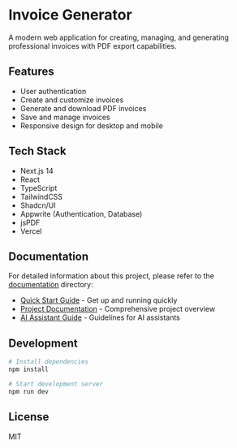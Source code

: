 # Invoice Generator

A modern web application for creating, managing, and generating professional invoices with PDF export capabilities.

## Features

- User authentication
- Create and customize invoices
- Generate and download PDF invoices
- Save and manage invoices
- Responsive design for desktop and mobile

## Tech Stack

- Next.js 14
- React
- TypeScript
- TailwindCSS
- Shadcn/UI
- Appwrite (Authentication, Database)
- jsPDF
- Vercel

## Documentation

For detailed information about this project, please refer to the [documentation](docs/) directory:

- [Quick Start Guide](docs/QUICK_START.md) - Get up and running quickly
- [Project Documentation](docs/PROJECT_DOCUMENTATION.md) - Comprehensive project overview
- [AI Assistant Guide](docs/AI_ASSISTANT_GUIDE.md) - Guidelines for AI assistants

## Development

```bash
# Install dependencies
npm install

# Start development server
npm run dev
```

## License

MIT 